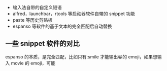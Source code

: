 - 输入法自带的自定义短语
- alfred，launchbar，rtools 等启动器软件自带的 snippet 功能
- paste 等历史剪贴板
- espanso 等软件的基于文本的完全匹配后自动替换

## 一些 snippet 软件的对比

espanso 的本质，是完全匹配，比如只有:smile 才能输出😀的 emoji，如果想输入 movie 的 emoji，可能
